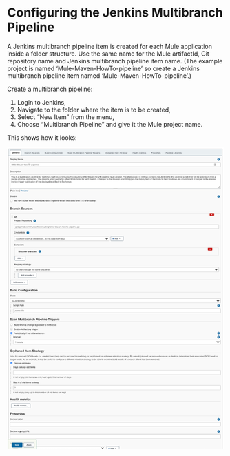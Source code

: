 # Configuring the Jenkins Multibranch Pipeline

A Jenkins multibranch pipeline item is created for each Mule application inside a folder structure. Use the same name for the Mule artifactId, Git repository name and Jenkins multibranch pipeline item name. (The example project is named ‘Mule-Maven-HowTo-pipeline’ so create a Jenkins multibranch pipeline item named ‘Mule-Maven-HowTo-pipeline’.)

Create a multibranch pipeline: 

1. Login to Jenkins, 
2. Navigate to the folder where the item is to be created,
3. Select “New Item” from the menu,
4. Choose “Multibranch Pipeline” and give it the Mule project name. 

This shows how it looks:
 
<img src="images/multibranch-configuration.png" title="Multibranch config" alt="Multibranch config"/>

